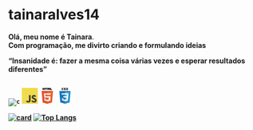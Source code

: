 # tainaralves14
<p align="left"> 
 <strong> Olá, meu nome é Tainara</strong>.<br>
 <strong>Com programação, me divirto criando e formulando ideias<strong>
 
 
 <strong>“Insanidade é: fazer a mesma coisa várias vezes e esperar resultados diferentes”<strong>
 
</p>

 ##
 

<code><img height="32" src="https://cdn.iconscout.com/icon/free/png-512/c-programming-569564.png" alt="c"/></code>
<code><img height="32" src="https://raw.githubusercontent.com/github/explore/80688e429a7d4ef2fca1e82350fe8e3517d3494d/topics/javascript/javascript.png" alt="Javascript"/></code>
<code><img height="32" src="https://raw.githubusercontent.com/github/explore/80688e429a7d4ef2fca1e82350fe8e3517d3494d/topics/html/html.png" alt="HTML5"/></code>
<code><img height="32" src="https://raw.githubusercontent.com/github/explore/80688e429a7d4ef2fca1e82350fe8e3517d3494d/topics/css/css.png" alt="CSS"/></code>



[![card](https://github-readme-stats.vercel.app/api?username=tainaraalves14&theme=default&show_icons=true)](https://github.com/tainaraalves14/github-readme-stats) [![Top Langs](https://github-readme-stats.vercel.app/api/top-langs/?username=tainaraalves14&hide=javascript,html)](https://github.com/tainaraalves14/github-readme-stats)
